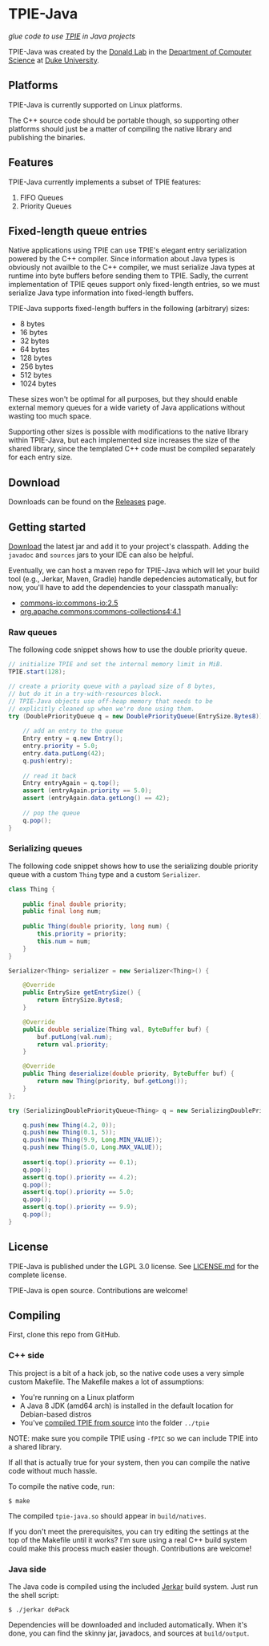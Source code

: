 
# TPIE-Java

*glue code to use [TPIE][tpie] in Java projects*

[tpie]: http://madalgo.au.dk/tpie

TPIE-Java was created by the [Donald Lab][dlab] in the [Department of Computer Science][cs] at [Duke University][duke].

[dlab]: http://www.cs.duke.edu/donaldlab/
[cs]: http://www.cs.duke.edu/
[duke]: https://www.duke.edu/


## Platforms

TPIE-Java is currently supported on Linux platforms.

The C++ source code should be portable though, so supporting other platforms should just be a matter of compiling the native library and publishing the binaries.


## Features

TPIE-Java currently implements a subset of TPIE features:

1. FIFO Queues
2. Priority Queues


## Fixed-length queue entries

Native applications using TPIE can use TPIE's elegant entry serialization powered by the C++ compiler. Since information about Java types is obviously not availble to the C++ compiler, we must serialize Java types at runtime into byte buffers before sending them to TPIE. Sadly, the current implementation of TPIE qeues support only fixed-length entries, so we must serialize Java type information into fixed-length buffers.

TPIE-Java supports fixed-length buffers in the following (arbitrary) sizes:

 * 8 bytes
 * 16 bytes
 * 32 bytes
 * 64 bytes
 * 128 bytes
 * 256 bytes
 * 512 bytes
 * 1024 bytes

These sizes won't be optimal for all purposes, but they should enable external memory queues for a wide variety of Java applications without wasting too much space.

Supporting other sizes is possible with modifications to the native library within TPIE-Java, but each implemented size increases the size of the shared library, since the templated C++ code must be compiled separately for each entry size.

## Download

Downloads can be found on the [Releases][releases] page.

[releases]: TPIE-Java/releases


## Getting started

[Download][releases] the latest jar and add it to your project's classpath. Adding the `javadoc` and `sources` jars to your IDE can also be helpful.

Eventually, we can host a maven repo for TPIE-Java which will let your build tool (e.g., Jerkar, Maven, Gradle) handle depedencies automatically, but for now, you'll have to add the dependencies to your classpath manually:

 * [commons-io:commons-io:2.5](http://search.maven.org/remotecontent?filepath=commons-io/commons-io/2.5/commons-io-2.5.jar)
 * [org.apache.commons:commons-collections4:4.1](http://search.maven.org/remotecontent?filepath=org/apache/commons/commons-collections4/4.1/commons-collections4-4.1.jar)


### Raw queues

The following code snippet shows how to use the double priority queue.

```java
// initialize TPIE and set the internal memory limit in MiB.
TPIE.start(128);

// create a priority queue with a payload size of 8 bytes,
// but do it in a try-with-resources block.
// TPIE-Java objects use off-heap memory that needs to be
// explicitly cleaned up when we're done using them.
try (DoublePriorityQueue q = new DoublePriorityQueue(EntrySize.Bytes8)) {
    
    // add an entry to the queue
    Entry entry = q.new Entry();
    entry.priority = 5.0;
    entry.data.putLong(42);
    q.push(entry);
    
    // read it back
    Entry entryAgain = q.top();
    assert (entryAgain.priority == 5.0);
    assert (entryAgain.data.getLong() == 42);
    
    // pop the queue
    q.pop();
}
```


### Serializing queues

The following code snippet shows how to use the serializing double priority queue with a custom `Thing` type and a custom `Serializer`.

```java
class Thing {
	
	public final double priority;
	public final long num;
	
	public Thing(double priority, long num) {
		this.priority = priority;
		this.num = num;
	}
}

Serializer<Thing> serializer = new Serializer<Thing>() {

	@Override
	public EntrySize getEntrySize() {
		return EntrySize.Bytes8;
	}

	@Override
	public double serialize(Thing val, ByteBuffer buf) {
		buf.putLong(val.num);
		return val.priority;
	}

	@Override
	public Thing deserialize(double priority, ByteBuffer buf) {
		return new Thing(priority, buf.getLong());
	}
};

try (SerializingDoublePriorityQueue<Thing> q = new SerializingDoublePriorityQueue<>(serializer)) {

	q.push(new Thing(4.2, 0));
	q.push(new Thing(0.1, 5));
	q.push(new Thing(9.9, Long.MIN_VALUE));
	q.push(new Thing(5.0, Long.MAX_VALUE));
	
	assert(q.top().priority == 0.1);
	q.pop();
	assert(q.top().priority == 4.2);
	q.pop();
	assert(q.top().priority == 5.0;
	q.pop();
	assert(q.top().priority == 9.9);
	q.pop();
}
```

## License

TPIE-Java is published under the LGPL 3.0 license. See [LICENSE.md](LICENSE.md) for the complete license.

TPIE-Java is open source. Contributions are welcome!



## Compiling

First, clone this repo from GitHub.

### C++ side

This project is a bit of a hack job, so the native code uses a very simple custom Makefile.
The Makefile makes a lot of assumptions:

 * You're running on a Linux platform
 * A Java 8 JDK (amd64 arch) is installed in the default location for Debian-based distros
 * You've [compiled TPIE from source][compile-tpie] into the folder `../tpie`

NOTE: make sure you compile TPIE using `-fPIC` so we can include TPIE into a shared library.

[compile-tpie]: http://madalgo.au.dk/tpie/doc/master/setup.html

If all that is actually true for your system, then you can compile the native code without much hassle.

To compile the native code, run:
```
$ make
```
The compiled `tpie-java.so` should appear in `build/natives`.

If you don't meet the prerequisites, you can try editing the settings at the top of the Makefile until it works?
I'm sure using a real C++ build system could make this process much easier though. Contributions are welcome!


### Java side

The Java code is compiled using the included [Jerkar][jerkar] build system. Just run the shell script:

[jerkar]: http://project.jerkar.org

```
$ ./jerkar doPack
```
Dependencies will be downloaded and included automatically. When it's done, you can find the skinny jar, javadocs, and sources at `build/output`.





